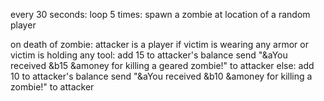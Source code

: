 every 30 seconds:
    loop 5 times:
        spawn a zombie at location of a random player

on death of zombie:
    attacker is a player
    if victim is wearing any armor or victim is holding any tool:
        add 15 to attacker's balance
        send "&aYou received &b15 &amoney for killing a geared zombie!" to attacker
    else:
        add 10 to attacker's balance
        send "&aYou received &b10 &amoney for killing a zombie!" to attacker
